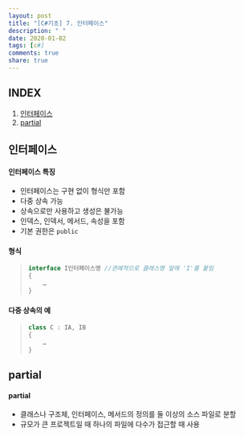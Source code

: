 ```yaml
---
layout: post
title: "[C#기초] 7. 인터페이스"
description: " "
date: 2020-01-02
tags: [c#]
comments: true
share: true
---
```


## INDEX

1. [인터페이스](#인터페이스)
2. [partial](#partial)



## 인터페이스

#### 인터페이스 특징

* 인터페이스는 구현 없이 형식만 포함
* 다중 상속 가능
* 상속으로만 사용하고 생성은 불가능
* 인덱스, 인덱서, 메서드, 속성을 포함
* 기본 권한은 `public`



#### 형식

> ```c#
> interface I인터페이스명 //관례적으로 클래스명 앞에 'I'를 붙임
> {
>     …
> }
> ```

#### 

#### 다중 상속의 예

> ```c#
> class C : IA, IB
> {
>     …
> }
> ```



## partial

####  partial

* 클래스나 구조체, 인터페이스, 메서드의 정의를 둘 이상의 소스 파일로 분할
* 규모가 큰 프로젝트일 때 하나의 파일에 다수가 접근할 때 사용
